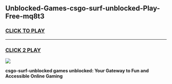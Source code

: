 
## Unblocked-Games-csgo-surf-unblocked-Play-Free-mq8t3
<h3>
<a href="https://premium76.site?title=csgo-surf-unblocked&ref=21A">CLICK TO PLAY</a></h3>
<hr>

<h3>
<a href="https://premium76.site?title=csgo-surf-unblocked&ref=21A">CLICK 2 PLAY</a>
  
</h3>

<a href="https://premium76.site?title=csgo-surf-unblocked&ref=21A"><img src="https://clearcache.store/games.png"></a>


**csgo-surf-unblocked games unblocked: Your Gateway to Fun and Accessible Online Gaming**
